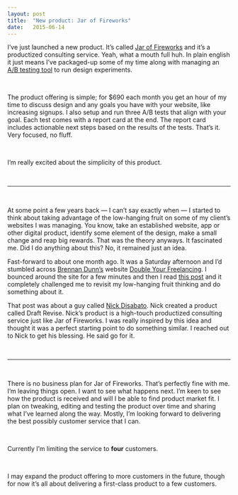 ```yaml
---
layout: post
title:  "New product: Jar of Fireworks"
date:   2015-06-14
---
```


I’ve just launched a new product. It’s called [Jar of Fireworks](http://jaroffireworks.com) and it’s a productized consulting service. Yeah, what a mouth full huh. In plain english it just means I’ve packaged-up some of my time along with managing an [A/B testing tool](https://vwo.com) to run design experiments.

<br />

The product offering is simple; for $690 each month you get an hour of my time to discuss design and any goals you have with your website, like increasing signups. I also setup and run three A/B tests that align with your goal. Each test comes with a report card at the end. The report card includes actionable next steps based on the results of the tests. That’s it. Very focused, no fluff.

<br />

I’m really excited about the simplicity of this product.

<!--more-->

<br />

***

<br />

At some point a few years back — I can’t say exactly when — I started to think about taking advantage of the low-hanging fruit on some of my client’s websites I was managing. You know, take an established website, app or other digital product, identify some element of the design, make a small change and reap big rewards. That was the theory anyways. It fascinated me. Did I do anything about this? No, it remained just an idea.

Fast-forward to about one month ago. It was a Saturday afternoon and I’d stumbled across [Brennan Dunn’s](https://twitter.com/brennandunn) website [Double Your Freelancing](http://doubleyourfreelancing.com). I bounced around the site for a few minutes and then I read [this post](http://doubleyourfreelancing.com/how-to-start-selling-retainers-for-your-freelance-consulting-business/) and it completely challenged me to revisit my low-hanging fruit thinking and do something about it.

That post was about a guy called [Nick Disabato](https://twitter.com/nickd). Nick created a product called Draft Revise. Nick’s product is a high-touch productized consulting service just like Jar of Fireworks. I was really inspired by this idea and thought it was a perfect starting point to do something similar. I reached out to Nick to get his blessing. He said go for it.

<br />

***

<br />

There is no business plan for Jar of Fireworks. That’s perfectly fine with me. I’m leaving things open. I want to see what happens next. I’m keen to see how the product is received and will I be able to find product market fit. I plan on tweaking, editing and testing the product over time and sharing what I’ve learned along the way. Mostly, I’m looking forward to delivering the best possibly customer service that I can.

<br />

<span class="highlight">Currently I’m limiting the service to <strong>four</strong> customers.</span>

<br />

I may expand the product offering to more customers in the future, though for now it’s all about delivering a first-class product to a few customers.
